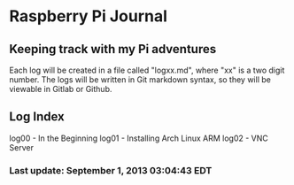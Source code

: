 # Raspberry Pi Journal

## Keeping track with my Pi adventures

Each log will be created in a file called "logxx.md", where "xx" is a two digit
number. The logs will be written in Git markdown syntax, so they will be
viewable in Gitlab or Github.

## Log Index

log00 - In the Beginning 
log01 - Installing Arch Linux ARM 
log02 - VNC Server

### Last update: September 1, 2013 03:04:43 EDT
